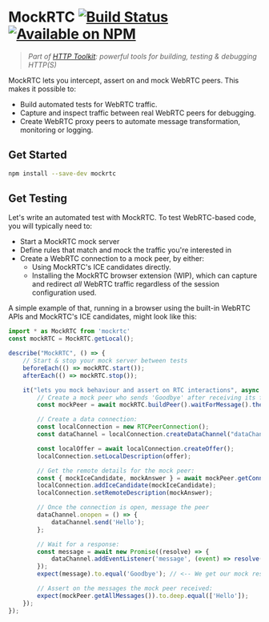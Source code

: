# MockRTC [![Build Status](https://github.com/httptoolkit/mockrtc/workflows/CI/badge.svg)](https://github.com/httptoolkit/mockrtc/actions) [![Available on NPM](https://img.shields.io/npm/v/mockrtc.svg)](https://npmjs.com/package/mockrtc)

> _Part of [HTTP Toolkit](https://httptoolkit.tech): powerful tools for building, testing & debugging HTTP(S)_

MockRTC lets you intercept, assert on and mock WebRTC peers. This makes it possible to:

* Build automated tests for WebRTC traffic.
* Capture and inspect traffic between real WebRTC peers for debugging.
* Create WebRTC proxy peers to automate message transformation, monitoring or logging.

## Get Started

```bash
npm install --save-dev mockrtc
```

## Get Testing

Let's write an automated test with MockRTC. To test WebRTC-based code, you will typically need to:

* Start a MockRTC mock server
* Define rules that match and mock the traffic you're interested in
* Create a WebRTC connection to a mock peer, by either:
    * Using MockRTC's ICE candidates directly.
    * Installing the MockRTC browser extension (WIP), which can capture and redirect _all_ WebRTC traffic regardless of the session configuration used.

A simple example of that, running in a browser using the built-in WebRTC APIs and MockRTC's ICE candidates, might look like this:

```typescript
import * as MockRTC from 'mockrtc'
const mockRTC = MockRTC.getLocal();

describe("MockRTC", () => {
    // Start & stop your mock server between tests
    beforeEach(() => mockRTC.start());
    afterEach(() => mockRTC.stop());

    it("lets you mock behaviour and assert on RTC interactions", async () => {
        // Create a mock peer who sends 'Goodbye' after receiving its first message.
        const mockPeer = await mockRTC.buildPeer().waitForMessage().thenReply('Goodbye');

        // Create a data connection:
        const localConnection = new RTCPeerConnection();
        const dataChannel = localConnection.createDataChannel("dataChannel");

        const localOffer = await localConnection.createOffer();
        localConnection.setLocalDescription(offer);

        // Get the remote details for the mock peer:
        const { mockIceCandidate, mockAnswer } = await mockPeer.getConnectionAnswer(localOffer);
        localConnection.addIceCandidate(mockIceCandidate);
        localConnection.setRemoteDescription(mockAnswer);

        // Once the connection is open, message the peer
        dataChannel.onopen = () => {
            dataChannel.send('Hello');
        };

        // Wait for a response:
        const message = await new Promise((resolve) => {
            dataChannel.addEventListener('message', (event) => resolve(event.data));
        });
        expect(message).to.equal('Goodbye'); // <-- We get our mock response!

        // Assert on the messages the mock peer received:
        expect(mockPeer.getAllMessages()).to.deep.equal(['Hello']);
    });
});
```